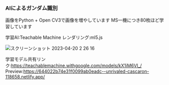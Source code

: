 ### AIによるガンダム識別
画像をPython + Open CV3で画像を増やしています
MS一機につき80枚ほど学習しています

学習AI:Teachable Machine
レンダリング:ml5.js

![スクリーンショット 2023-04-20 2 26 16](https://user-images.githubusercontent.com/84316229/233153224-18b86c21-051d-40cb-bf06-abfde35b65af.png)

学習モデル共有リンク:https://teachablemachine.withgoogle.com/models/kX1iM6VI_/
Preview:https://644022b74e31f0099ab0eadc--unrivaled-cascaron-118658.netlify.app/
